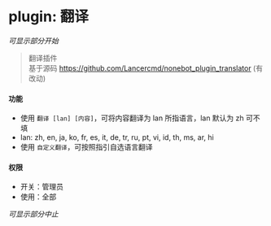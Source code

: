 # plugin: 翻译

*可显示部分开始*

> 翻译插件   
> 基于源码 https://github.com/Lancercmd/nonebot_plugin_translator (有改动)

#### 功能

- 使用 `翻译 [lan] [内容]`，可将内容翻译为 lan 所指语言，lan 默认为 zh 可不填
- lan: zh, en, ja, ko, fr, es, it, de, tr, ru, pt, vi, id, th, ms, ar, hi
- 使用 `自定义翻译`，可按照指引自选语言翻译

#### 权限

- 开关：管理员
- 使用：全部

*可显示部分中止*
